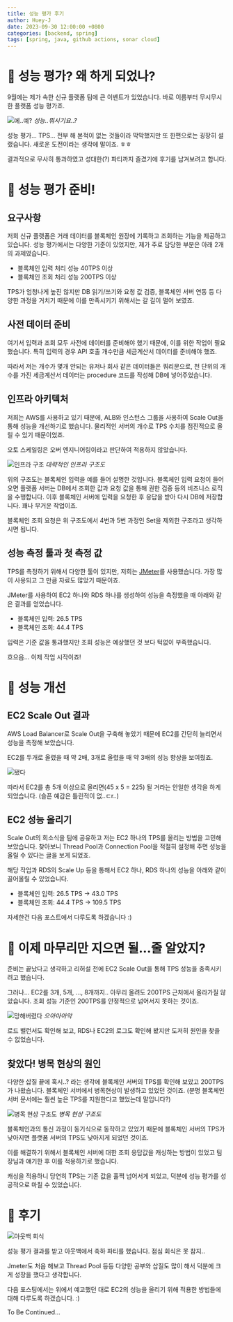 ```yaml
---
title: 성능 평가 후기
author: Huey-J
date: 2023-09-30 12:00:00 +0800
categories: [backend, spring]
tags: [spring, java, github actions, sonar cloud]
---
```


# 👀 성능 평가? 왜 하게 되었나?

9월에는 제가 속한 신규 플랫폼 팀에 큰 이벤트가 있었습니다. 바로 이름부터 무시무시한 플랫폼 성능 평가죠.

![에..예?](/assets/img/zzal/예.jpeg)
_성능..뭐시기요..?_

성능 평가... TPS... 전부 해 본적이 없는 것들이라 막막했지만 또 한편으로는 굉장히 설랬습니다.
새로운 도전이라는 생각에 말이죠. ㅎㅎ

결과적으로 무사히 통과하였고 성대한(?) 파티까지 즐겼기에 후기를 남겨보려고 합니다.


# 🧐 성능 평가 준비!

## 요구사항

저희 신규 플랫폼은 거래 데이터를 블록체인 원장에 기록하고 조회하는 기능을 제공하고 있습니다.
성능 평가에서는 다양한 기준이 있었지만, 제가 주로 담당한 부분은 아래 2개의 과제였습니다.

- 블록체인 입력 처리 성능 40TPS 이상
- 블록체인 조회 처리 성능 200TPS 이상

TPS가 엄청나게 높진 않지만 DB 읽기/쓰기와 요청 값 검증, 블록체인 서버 연동 등 다양한 과정을 거치기 때문에 이를 만족시키기 위해서는 갈 길이 멀어 보였죠.

## 사전 데이터 준비

여기서 입력과 조회 모두 사전에 데이터를 준비해야 했기 때문에, 이를 위한 작업이 필요했습니다.
특히 입력의 경우 API 호출 개수만큼 세금계산서 데이터를 준비해야 했죠.

따라서 저는 개수가 몇개 안되는 유저나 회사 같은 데이터들은 쿼리문으로,
천 단위의 개수를 가진 세금계산서 데이터는 procedure 코드를 작성해 DB에 넣어주었습니다.

## 인프라 아키텍처

저희는 AWS를 사용하고 있기 때문에, ALB와 인스턴스 그룹을 사용하여 Scale Out을 통해 성능을 개선하기로 했습니다.
물리적인 서버의 개수로 TPS 수치를 점진적으로 올릴 수 있기 때문이었죠.

오토 스케일링은 오버 엔지니어링이라고 판단하여 적용하지 않았습니다.

![인프라 구조](/assets/img/2023-09/architecture_after.png)
_대략적인 인프라 구조도_

위의 구조도는 블록체인 입력을 예를 들어 설명한 것입니다.
블록체인 입력 요청이 들어오면 플랫폼 서버는 DB에서 조회한 값과 요청 값을 통해 권한 검증 등의 비즈니스 로직을 수행합니다.
이후 블록체인 서버에 입력을 요청한 후 응답을 받아 다시 DB에 저장합니다.
꽤나 무거운 작업이죠.

블록체인 조회 요청은 위 구조도에서 4번과 5번 과정인 Set을 제외한 구조라고 생각하시면 됩니다.

## 성능 측정 툴과 첫 측정 값

TPS를 측정하기 위해서 다양한 툴이 있지만, 저희는 [JMeter](https://jmeter.apache.org/)를 사용했습니다.
가장 많이 사용되고 그 만큼 자료도 많았기 때문이죠.

JMeter를 사용하여 EC2 하나와 RDS 하나를 생성하여 성능을 측정했을 때 아래와 같은 결과를 얻었습니다.

- 블록체인 입력: 26.5 TPS
- 블록체인 조회: 44.4 TPS

입력은 기준 값을 통과했지만 조회 성능은 예상했던 것 보다 턱없이 부족했습니다.

흐으음... 이제 작업 시작이죠!


# 💪 성능 개선

## EC2 Scale Out 결과

AWS Load Balancer로 Scale Out을 구축해 놓았기 때문에 EC2를 간단히 늘리면서 성능을 측정해 보았습니다.

EC2를 두개로 올렸을 때 약 2배, 3개로 올렸을 때 약 3배의 성능 향상을 보여줬죠.

![됐다](/assets/img/zzal/됐다.jpeg)

따라서 EC2를 총 5개 이상으로 올리면(45 x 5 = 225) 될 거라는 안일한 생각을 하게 되었습니다. (슬픈 예감은 틀린적이 없..ㄷr..)

## EC2 성능 올리기

Scale Out의 희소식을 팀에 공유하고 저는 EC2 하나의 TPS를 올리는 방법을 고민해 보았습니다.
찾아보니 Thread Pool과 Connection Pool을 적절히 설정해 주면 성능을 올릴 수 있다는 글을 보게 되었죠.

해당 작업과 RDS의 Scale Up 등을 통해서 EC2 하나, RDS 하나의 성능을 아래와 같이 끌어올릴 수 있었습니다.

- 블록체인 입력: 26.5 TPS -> 43.0 TPS
- 블록체인 조회: 44.4 TPS -> 109.5 TPS

자세한건 다음 포스트에서 다루도록 하겠습니다 :)


# 🤯 이제 마무리만 지으면 될...줄 알았지?

준비는 끝났다고 생각하고 리허설 전에 EC2 Scale Out을 통해 TPS 성능을 충족시키려고 했습니다.

그러나... EC2를 3개, 5개, ..., 8개까지.. 아무리 올려도 200TPS 근처에서 올라가질 않았습니다.
조회 성능 기준인 200TPS를 안정적으로 넘어서지 못하는 것이죠.

![망해버렸다](/assets/img/zzal/원숭이_코딩중_망함.gif)
_으아아아악_

로드 밸런서도 확인해 보고, RDS나 EC2의 로그도 확인해 봤지만 도저히 원인을 찾을 수 없었습니다.

## 찾았다! 병목 현상의 원인

다양한 삽질 끝에 혹시..? 라는 생각에 블록체인 서버의 TPS를 확인해 보았고 200TPS가 나왔습니다.
블록체인 서버에서 병목현상이 발생하고 있었던 것이죠. (분명 블록체인 서버 문서에는 훨씬 높은 TPS를 지원한다고 했었는데 말입니다?)

![병목 현상 구조도](/assets/img/2023-09/architecture_slow.png)
_병목 현상 구조도_

블록체인과의 통신 과정이 동기식으로 동작하고 있었기 때문에 블록체인 서버의 TPS가 낮아지면 플랫폼 서버의 TPS도 낮아지게 되었던 것이죠.

이를 해결하기 위해서 블록체인 서버에 대한 조회 응답값을 캐싱하는 방법이 있었고 팀장님과 얘기한 후 이를 적용하기로 했습니다.

캐싱을 적용하니 당연히 TPS는 기존 값을 훌쩍 넘어서게 되었고, 덕분에 성능 평가를 성공적으로 마칠 수 있었습니다.


# 🥳 후기

![아웃백 회식](/assets/img/2023-09/outback.jpg)

성능 평가 결과를 받고 아웃백에서 축하 파티를 했습니다. 점심 회식은 못 참지..

Jmeter도 처음 해보고 Thread Pool 등등 다양한 공부와 삽질도 많이 해서 덕분에 크게 성장을 했다고 생각합니다.

다음 포스팅에서는 위에서 예고했던 대로 EC2의 성능을 올리기 위해 적용한 방법들에 대해 다루도록 하겠습니다. :)

To Be Continued...
